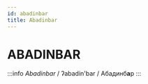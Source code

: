 ```yaml
---
id: abadinbar
title: Abadinbar
---
```


# <span class="cirth-dwarf-font">ABADINBAR</span>
<!-- # Abadinbar -->

:::info *Abadinbar*
/ ʔabadin'bar / Абадинб**а**р
:::

